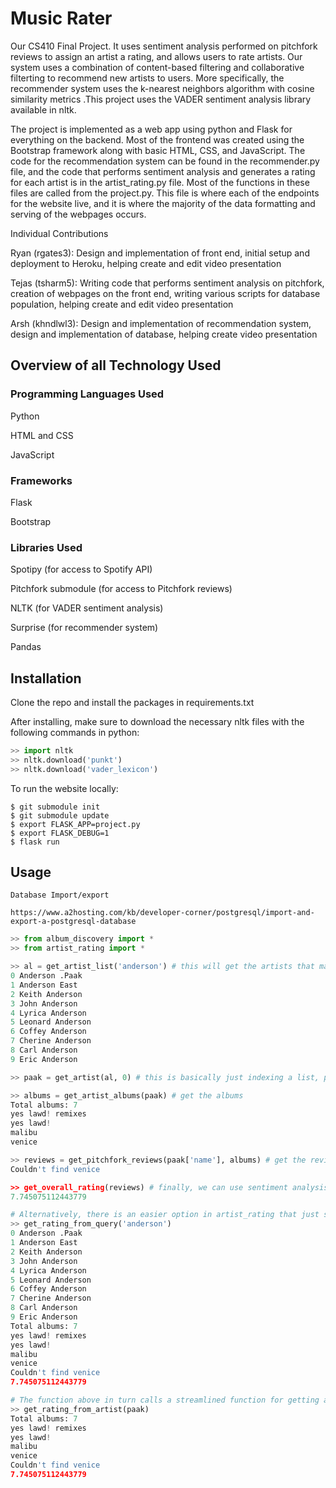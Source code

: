 Music Rater
===========

Our CS410 Final Project. It uses sentiment analysis performed on pitchfork reviews to assign an artist a rating, and allows users to rate artists. Our system uses a combination of content-based filtering and collaborative filterting to recommend new artists to users. More specifically, the recommender system uses the k-nearest neighbors algorithm with cosine similarity metrics .This project uses the VADER sentiment analysis library available in nltk.

The project is implemented as a web app using python and Flask for everything on the backend. Most of the frontend was created using the Bootstrap framework along with basic HTML, CSS, and JavaScript. The code for the recommendation system can be found in the recommender.py file, and the code that performs sentiment analysis and generates a rating for each artist is in the artist_rating.py file. Most of the functions in these files are called from the project.py. This file is where each of the endpoints for the website live, and it is where the majority of the data formatting and serving of the webpages occurs.

Individual Contributions

Ryan (rgates3): Design and implementation of front end, initial setup and deployment to Heroku, helping create and edit video presentation

Tejas (tsharm5): Writing code that performs sentiment analysis on pitchfork, creation of webpages on the front end, writing various scripts for database population, helping create and edit video presentation

Arsh (khndlwl3): Design and implementation of recommendation system, design and implementation of database, helping create video presentation

Overview of all Technology Used
------------
### Programming Languages Used
Python

HTML and CSS

JavaScript

### Frameworks
Flask

Bootstrap

### Libraries Used
Spotipy (for access to Spotify API)

Pitchfork submodule (for access to Pitchfork reviews)

NLTK (for VADER sentiment analysis)

Surprise (for recommender system)

Pandas

Installation
------------
Clone the repo and install the packages in requirements.txt

After installing, make sure to download the necessary nltk files with the following commands in python:

```python
>> import nltk
>> nltk.download('punkt')
>> nltk.download('vader_lexicon')
```

To run the website locally:
```shell
$ git submodule init
$ git submodule update
$ export FLASK_APP=project.py
$ export FLASK_DEBUG=1
$ flask run
```

Usage
-----
```
Database Import/export

https://www.a2hosting.com/kb/developer-corner/postgresql/import-and-export-a-postgresql-database
```
```python
>> from album_discovery import *
>> from artist_rating import *

>> al = get_artist_list('anderson') # this will get the artists that match a name and print them with indices
0 Anderson .Paak
1 Anderson East
2 Keith Anderson
3 John Anderson
4 Lyrica Anderson
5 Leonard Anderson
6 Coffey Anderson
7 Cherine Anderson
8 Carl Anderson
9 Eric Anderson

>> paak = get_artist(al, 0) # this is basically just indexing a list, probably doesn't need to be its own function

>> albums = get_artist_albums(paak) # get the albums
Total albums: 7
yes lawd! remixes
yes lawd!
malibu
venice

>> reviews = get_pitchfork_reviews(paak['name'], albums) # get the reviews
Couldn't find venice

>> get_overall_rating(reviews) # finally, we can use sentiment analysis to get a rating for this artist
7.745075112443779

# Alternatively, there is an easier option in artist_rating that just selects the first artist and spits out a rating
>> get_rating_from_query('anderson')
0 Anderson .Paak
1 Anderson East
2 Keith Anderson
3 John Anderson
4 Lyrica Anderson
5 Leonard Anderson
6 Coffey Anderson
7 Cherine Anderson
8 Carl Anderson
9 Eric Anderson
Total albums: 7
yes lawd! remixes
yes lawd!
malibu
venice
Couldn't find venice
7.745075112443779

# The function above in turn calls a streamlined function for getting a rating directly from the artist object
>> get_rating_from_artist(paak)
Total albums: 7
yes lawd! remixes
yes lawd!
malibu
venice
Couldn't find venice
7.745075112443779
```
